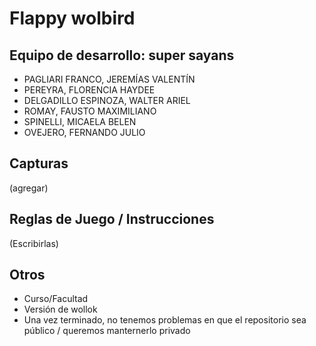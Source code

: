 # Flappy wolbird 

## Equipo de desarrollo: super sayans

- PAGLIARI FRANCO, JEREMÍAS VALENTÍN
- PEREYRA, FLORENCIA HAYDEE
- DELGADILLO ESPINOZA, WALTER ARIEL
- ROMAY, FAUSTO MAXIMILIANO
- SPINELLI, MICAELA BELEN
- OVEJERO, FERNANDO JULIO


## Capturas

(agregar)

## Reglas de Juego / Instrucciones

(Escribirlas)


## Otros

- Curso/Facultad
- Versión de wollok
- Una vez terminado, no tenemos problemas en que el repositorio sea público / queremos manternerlo privado
